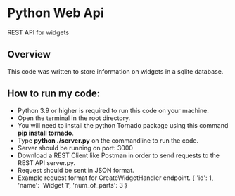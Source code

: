 # Python Web Api
REST API for widgets

## Overview
This code was written to store information on widgets in 
a sqlite database. 

## How to run my code:
* Python 3.9 or higher is required to run this code on your machine.
* Open the terminal in the root directory.
* You will need to install the python Tornado package using this command
  __pip install tornado__.
* Type __python ./server.py__ on the commandline to run the code.
* Server should be running on port: 3000
* Download a REST Client like Postman in order to send requests to the REST API server.py.
* Request should be sent in JSON format.
* Example request format for 
  CreateWidgetHandler endpoint. 
  {
    'id': 1,
    'name': 'Widget 1',
    'num_of_parts': 3
  }
